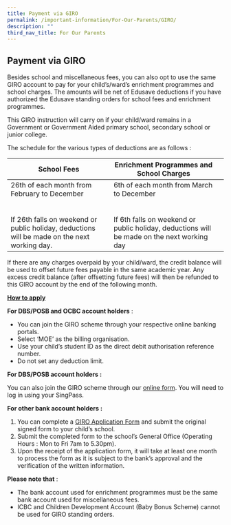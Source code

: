 ```yaml
---
title: Payment via GIRO
permalink: /important-information/For-Our-Parents/GIRO/
description: ""
third_nav_title: For Our Parents
---
```

## Payment via GIRO


Besides school and miscellaneous fees, you can also opt to use the same GIRO account to pay for your child’s/ward’s enrichment programmes and school charges. The amounts will be net of Edusave deductions if you have authorized the Edusave standing orders for school fees and enrichment programmes.

This GIRO instruction will carry on if your child/ward remains in a Government or Government Aided primary school, secondary school or junior college.

The schedule for the various types of deductions are as follows :

| School Fees                                                                                                                                                | Enrichment Programmes and School Charges                                                                                                        |   |
|------------------------------------------------------------------------------------------------------------------------------------------------------------|-------------------------------------------------------------------------------------------------------------------------------------------------|---|
| 26th of each month from February to December<br><br> <br>If 26th falls on weekend or public holiday, deductions will be made on the next working day.<br>  | 6th of each month from March to December<br><br> <br>If 6th falls on weekend or public holiday, deductions will be made on the next working day |   |

If there are any charges overpaid by your child/ward, the credit balance will be used to offset future fees payable in the same academic year. Any excess credit balance (after offsetting future fees) will then be refunded to this GIRO account by the end of the following month.

<u>**How to apply**</u>

**For DBS/POSB and OCBC account holders** :

*   You can join the GIRO scheme through your respective online banking portals.
*   Select ‘MOE’ as the billing organisation.
*   Use your child’s student ID as the direct debit authorisation reference number.
*   Do not set any deduction limit.

**For DBS/POSB account holders :**

You can also join the GIRO scheme through our [online form](https://www.form.gov.sg/#!/5d95490c7f5cfb0013133875). You will need to log in using your SingPass.

**For other bank account holders :**

1.  You can complete a [GIRO Application Form](https://va.ecitizen.gov.sg/css/hybrid/themes/moe/uploads/giro_application_form_revisedsep19.pdf) and submit the original signed form to your child’s school.
2.  Submit the completed form to the school’s General Office (Operating Hours : Mon to Fri 7am to 5.30pm).
3.  Upon the receipt of the application form, it will take at least one month to process the form as it is subject to the bank’s approval and the verification of the written information.

**Please note that** :

*   The bank account used for enrichment programmes must be the same bank account used for miscellaneous fees.
*   ICBC and Children Development Account (Baby Bonus Scheme) cannot be used for GIRO standing orders.